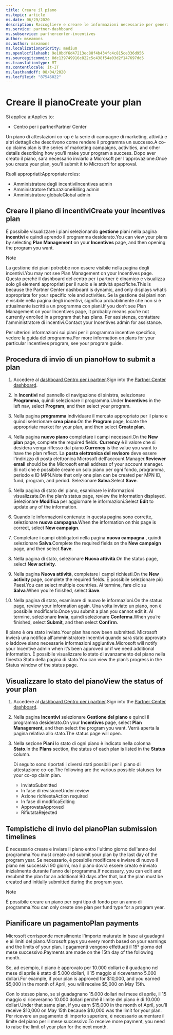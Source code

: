 ```yaml
---
title: Creare il piano
ms.topic: article
ms.date: 06/29/2020
description: Raccogliere e creare le informazioni necessarie per generare un piano di marketing efficace per il programma incentives.
ms.service: partner-dashboard
ms.subservice: partnercenter-incentives
author: mseamons
ms.author: mseamons
ms.localizationpriority: medium
ms.openlocfilehash: 9e10bdf6d47213ec88f4b434fc4c815ce336d956
ms.sourcegitcommit: 8dc139749916c822c5c438f54a03d2f147697dd5
ms.translationtype: MT
ms.contentlocale: it-IT
ms.lasthandoff: 08/04/2020
ms.locfileid: "87546022"
---
```

# <a name="create-your-plan"></a><span data-ttu-id="9b390-103">Creare il piano</span><span class="sxs-lookup"><span data-stu-id="9b390-103">Create your plan</span></span>

<span data-ttu-id="9b390-104">Si applica a:</span><span class="sxs-lookup"><span data-stu-id="9b390-104">Applies to:</span></span>

- <span data-ttu-id="9b390-105">Centro per i partner</span><span class="sxs-lookup"><span data-stu-id="9b390-105">Partner Center</span></span>

<span data-ttu-id="9b390-106">Un piano di attestazioni co-op è la serie di campagne di marketing, attività e altri dettagli che descrivono come rendere il programma un successo.</span><span class="sxs-lookup"><span data-stu-id="9b390-106">A co-op claims plan is the series of marketing campaigns, activities, and other details describing how you’ll make your program a success.</span></span> <span data-ttu-id="9b390-107">Dopo aver creato il piano, sarà necessario inviarlo a Microsoft per l'approvazione.</span><span class="sxs-lookup"><span data-stu-id="9b390-107">Once you create your plan, you’ll submit it to Microsoft for approval.</span></span> 

<span data-ttu-id="9b390-108">Ruoli appropriati:</span><span class="sxs-lookup"><span data-stu-id="9b390-108">Appropriate roles:</span></span>

- <span data-ttu-id="9b390-109">Amministratore degli incentivi</span><span class="sxs-lookup"><span data-stu-id="9b390-109">Incentives admin</span></span>
- <span data-ttu-id="9b390-110">Amministratore fatturazione</span><span class="sxs-lookup"><span data-stu-id="9b390-110">Billing admin</span></span>
- <span data-ttu-id="9b390-111">Amministratore globale</span><span class="sxs-lookup"><span data-stu-id="9b390-111">Global admin</span></span>

## <a name="create-your-incentives-plan"></a><span data-ttu-id="9b390-112">Creare il piano di incentivi</span><span class="sxs-lookup"><span data-stu-id="9b390-112">Create your incentives plan</span></span>

<span data-ttu-id="9b390-113">È possibile visualizzare i piani selezionando **gestione** piani nella pagina **incentivi** e quindi aprendo il programma desiderato.</span><span class="sxs-lookup"><span data-stu-id="9b390-113">You can view your plans by selecting **Plan Management** on your **Incentives** page, and then opening the program you want.</span></span>

>[!NOTE]
><span data-ttu-id="9b390-114">La gestione dei piani potrebbe non essere visibile nella pagina degli incentivi.</span><span class="sxs-lookup"><span data-stu-id="9b390-114">You may not see Plan Management on your Incentives page.</span></span> <span data-ttu-id="9b390-115">Questo perché il dashboard del centro per i partner è dinamico e visualizza solo gli elementi appropriati per il ruolo e le attività specifiche.</span><span class="sxs-lookup"><span data-stu-id="9b390-115">This is because the Partner Center dashboard is dynamic, and only displays what’s appropriate for your specific role and activities.</span></span> <span data-ttu-id="9b390-116">Se la gestione dei piani non è visibile nella pagina degli incentivi, significa probabilmente che non si è attualmente iscritti a un programma con piani.</span><span class="sxs-lookup"><span data-stu-id="9b390-116">If you don’t see Plan Management on your Incentives page, it probably means you’re not currently enrolled in a program that has plans.</span></span> <span data-ttu-id="9b390-117">Per assistenza, contattare l'amministratore di incentivi.</span><span class="sxs-lookup"><span data-stu-id="9b390-117">Contact your Incentives admin for assistance.</span></span>

<span data-ttu-id="9b390-118">Per ulteriori informazioni sui piani per il programma incentive specifico, vedere la guida del programma.</span><span class="sxs-lookup"><span data-stu-id="9b390-118">For more information on plans for your particular Incentives program, see your program guide.</span></span>

## <a name="how-to-submit-a-plan"></a><span data-ttu-id="9b390-119">Procedura di invio di un piano</span><span class="sxs-lookup"><span data-stu-id="9b390-119">How to submit a plan</span></span>

1. <span data-ttu-id="9b390-120">Accedere al [dashboard Centro per i partner](https://partner.microsoft.com/dashboard/).</span><span class="sxs-lookup"><span data-stu-id="9b390-120">Sign into the [Partner Center dashboard](https://partner.microsoft.com/dashboard/).</span></span>

2. <span data-ttu-id="9b390-121">In **Incentivi** nel pannello di navigazione di sinistra, selezionare **Programma**, quindi selezionare il programma.</span><span class="sxs-lookup"><span data-stu-id="9b390-121">Under **Incentives** in the left nav, select **Program**, and then select your program.</span></span> 

3. <span data-ttu-id="9b390-122">Nella pagina **programma** individuare il mercato appropriato per il piano e quindi selezionare **crea piano**.</span><span class="sxs-lookup"><span data-stu-id="9b390-122">On the **Program** page, locate the appropriate market for your plan, and then select **Create plan**.</span></span> 

4. <span data-ttu-id="9b390-123">Nella pagina **nuovo piano** completare i campi necessari.</span><span class="sxs-lookup"><span data-stu-id="9b390-123">On the **New plan** page, complete the required fields.</span></span> <span data-ttu-id="9b390-124">**Currency** è il valore che si desidera venga riflesso dal piano.</span><span class="sxs-lookup"><span data-stu-id="9b390-124">**Currency** is the value you want to have the plan reflect.</span></span> <span data-ttu-id="9b390-125">La **posta elettronica del revisore** deve essere l'indirizzo di posta elettronica Microsoft dell'account Manager.</span><span class="sxs-lookup"><span data-stu-id="9b390-125">**Reviewer email** should be the Microsoft email address of your account manager.</span></span> <span data-ttu-id="9b390-126">Si noti che è possibile creare un solo piano per ogni fondo, programma, periodo e ID MPN.</span><span class="sxs-lookup"><span data-stu-id="9b390-126">Note that only one plan can be created per MPN ID, fund, program, and period.</span></span> <span data-ttu-id="9b390-127">Selezionare **Salva**.</span><span class="sxs-lookup"><span data-stu-id="9b390-127">Select **Save**.</span></span>

5. <span data-ttu-id="9b390-128">Nella pagina di stato del piano, esaminare le informazioni visualizzate.</span><span class="sxs-lookup"><span data-stu-id="9b390-128">On the plan’s status page, review the information displayed.</span></span> <span data-ttu-id="9b390-129">Selezionare **Modifica** per aggiornare le informazioni.</span><span class="sxs-lookup"><span data-stu-id="9b390-129">Select **Edit** to update any of the information.</span></span>

6. <span data-ttu-id="9b390-130">Quando le informazioni contenute in questa pagina sono corrette, selezionare **nuova campagna**.</span><span class="sxs-lookup"><span data-stu-id="9b390-130">When the information on this page is correct, select **New campaign**.</span></span>

7. <span data-ttu-id="9b390-131">Completare i campi obbligatori nella pagina **nuova campagna** , quindi selezionare **Salva**.</span><span class="sxs-lookup"><span data-stu-id="9b390-131">Complete the required fields on the **New campaign** page, and then select **Save**.</span></span>

8. <span data-ttu-id="9b390-132">Nella pagina di stato, selezionare **Nuova attività**.</span><span class="sxs-lookup"><span data-stu-id="9b390-132">On the status page, select **New activity**.</span></span> 

9. <span data-ttu-id="9b390-133">Nella pagina **Nuova attività**, completare i campi richiesti.</span><span class="sxs-lookup"><span data-stu-id="9b390-133">On the **New activity** page, complete the required fields.</span></span> <span data-ttu-id="9b390-134">È possibile selezionare più Paesi.</span><span class="sxs-lookup"><span data-stu-id="9b390-134">You can select multiple countries.</span></span> <span data-ttu-id="9b390-135">Al termine, fare clic su **Salva**.</span><span class="sxs-lookup"><span data-stu-id="9b390-135">When you’re finished, select **Save**.</span></span> 

10. <span data-ttu-id="9b390-136">Nella pagina di stato, esaminare di nuovo le informazioni.</span><span class="sxs-lookup"><span data-stu-id="9b390-136">On the status page, review your information again.</span></span> <span data-ttu-id="9b390-137">Una volta inviato un piano, non è possibile modificarlo.</span><span class="sxs-lookup"><span data-stu-id="9b390-137">Once you submit a plan you cannot edit it.</span></span> <span data-ttu-id="9b390-138">Al termine, selezionare **Invia**, quindi selezionare **Conferma**.</span><span class="sxs-lookup"><span data-stu-id="9b390-138">When you’re finished, select **Submit**, and then select **Confirm**.</span></span>

<span data-ttu-id="9b390-139">Il piano è ora stato inviato.</span><span class="sxs-lookup"><span data-stu-id="9b390-139">Your plan has now been submitted.</span></span> <span data-ttu-id="9b390-140">Microsoft invierà una notifica all'amministratore incentivi quando sarà stato approvato o laddove siano necessarie informazioni aggiuntive.</span><span class="sxs-lookup"><span data-stu-id="9b390-140">Microsoft will notify your Incentive admin when it’s been approved or if we need additional information.</span></span> <span data-ttu-id="9b390-141">È possibile visualizzare lo stato di avanzamento del piano nella finestra Stato della pagina di stato.</span><span class="sxs-lookup"><span data-stu-id="9b390-141">You can view the plan’s progress in the Status window of the status page.</span></span>

## <a name="view-the-status-of-your-plan"></a><span data-ttu-id="9b390-142">Visualizzare lo stato del piano</span><span class="sxs-lookup"><span data-stu-id="9b390-142">View the status of your plan</span></span>

1. <span data-ttu-id="9b390-143">Accedere al [dashboard Centro per i partner](https://partner.microsoft.com/dashboard/).</span><span class="sxs-lookup"><span data-stu-id="9b390-143">Sign into the [Partner Center dashboard](https://partner.microsoft.com/dashboard/).</span></span>

2. <span data-ttu-id="9b390-144">Nella pagina **Incentivi** selezionare **Gestione del piano** e quindi il programma desiderato.</span><span class="sxs-lookup"><span data-stu-id="9b390-144">On your **Incentives** page, select **Plan Management**, and then select the program you want.</span></span> <span data-ttu-id="9b390-145">Verrà aperta la pagina relativa allo stato.</span><span class="sxs-lookup"><span data-stu-id="9b390-145">The status page will open.</span></span>

3. <span data-ttu-id="9b390-146">Nella sezione **Piani** lo stato di ogni piano è indicato nella colonna **Stato**.</span><span class="sxs-lookup"><span data-stu-id="9b390-146">In the **Plans** section, the status of each plan is listed in the **Status** column.</span></span>

   <span data-ttu-id="9b390-147">Di seguito sono riportati i diversi stati possibili per il piano di attestazione co-op.</span><span class="sxs-lookup"><span data-stu-id="9b390-147">The following are the various possible statuses for your co-op claim plan.</span></span>

   - <span data-ttu-id="9b390-148">Inviato</span><span class="sxs-lookup"><span data-stu-id="9b390-148">Submitted</span></span>
   - <span data-ttu-id="9b390-149">In fase di revisione</span><span class="sxs-lookup"><span data-stu-id="9b390-149">Under review</span></span>
   - <span data-ttu-id="9b390-150">Azione richiesta</span><span class="sxs-lookup"><span data-stu-id="9b390-150">Action required</span></span>
   - <span data-ttu-id="9b390-151">In fase di modifica</span><span class="sxs-lookup"><span data-stu-id="9b390-151">Editing</span></span>
   - <span data-ttu-id="9b390-152">Approvata</span><span class="sxs-lookup"><span data-stu-id="9b390-152">Approved</span></span>
   - <span data-ttu-id="9b390-153">Rifiutata</span><span class="sxs-lookup"><span data-stu-id="9b390-153">Rejected</span></span>

## <a name="plan-submission-timelines"></a><span data-ttu-id="9b390-154">Tempistiche di invio del piano</span><span class="sxs-lookup"><span data-stu-id="9b390-154">Plan submission timelines</span></span>

<span data-ttu-id="9b390-155">È necessario creare e inviare il piano entro l'ultimo giorno dell'anno del programma.</span><span class="sxs-lookup"><span data-stu-id="9b390-155">You must create and submit your plan by the last day of the program year.</span></span> <span data-ttu-id="9b390-156">Se necessario, è possibile modificare e inviare di nuovo il piano nei successivi 90 giorni, ma il piano dovrà essere creato e inviato inizialmente durante l'anno del programma.</span><span class="sxs-lookup"><span data-stu-id="9b390-156">If necessary, you can edit and resubmit the plan for an additional 90 days after that, but the plan must be created and initially submitted during the program year.</span></span>

>[!NOTE]
> <span data-ttu-id="9b390-157">È possibile creare un piano per ogni tipo di fondo per un anno di programma.</span><span class="sxs-lookup"><span data-stu-id="9b390-157">You can only create one plan per fund type for a program year.</span></span>

## <a name="plan-payments"></a><span data-ttu-id="9b390-158">Pianificare un pagamento</span><span class="sxs-lookup"><span data-stu-id="9b390-158">Plan payments</span></span>

<span data-ttu-id="9b390-159">Microsoft corrisponde mensilmente l'importo maturato in base ai guadagni e ai limiti del piano.</span><span class="sxs-lookup"><span data-stu-id="9b390-159">Microsoft pays you every month based on your earnings and the limits of your plan.</span></span> <span data-ttu-id="9b390-160">I pagamenti vengono effettuati il 15° giorno del mese successivo.</span><span class="sxs-lookup"><span data-stu-id="9b390-160">Payments are made on the 15th day of the following month.</span></span>

<span data-ttu-id="9b390-161">Se, ad esempio, il piano è approvato per 10.000 dollari e il guadagno nel mese di aprile è stato di 5.000 dollari, il 15 maggio si riceveranno 5.000 dollari.</span><span class="sxs-lookup"><span data-stu-id="9b390-161">For example, if your plan is approved for $10,000, and you earned $5,000 in the month of April, you will receive $5,000 on May 15th.</span></span>

<span data-ttu-id="9b390-162">Con lo stesso piano, se si guadagnano 15.000 dollari nel mese di aprile, il 15 maggio si riceveranno 10.000 dollari perché il limite del piano è di 10.000 dollari.</span><span class="sxs-lookup"><span data-stu-id="9b390-162">Under that same plan, if you earn $15,000 in the month of April, you’ll receive $10,000 on May 15th because $10,000 was the limit for your plan.</span></span> <span data-ttu-id="9b390-163">Per ricevere un pagamento di importo superiore, è necessario aumentare il limite del piano per il mese successivo.</span><span class="sxs-lookup"><span data-stu-id="9b390-163">To receive more payment, you need to raise the limit of your plan for the next month.</span></span>
